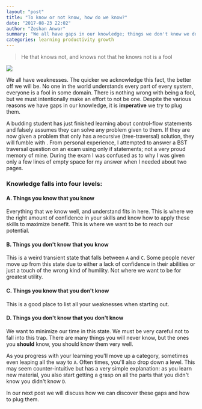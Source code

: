 ```yaml
---
layout: "post"
title: "To know or not know, how do we know?"
date: "2017-08-23 22:02"
author: "Zeshan Anwar"
summary: "We all have gaps in our knowledge; things we don't know we don't know. How does one go about eliminating them?"
categories: learning productivity growth
---
```


> He that knows not, and knows not that he knows not is a fool

![](https://cdn2.hubspot.net/hubfs/398536/Images/blog/bigstock-Question-Marks-On-White-146393174.jpg)

We all have weaknesses. The quicker we acknowledge this fact, the better off we will be. No one in the world understands every part of every system, everyone is a fool in some domain. There is nothing wrong with being a fool, but we must intentionally make an effort to not be one. Despite the various reasons we have gaps in our knowledge, it is **imperative** we try to plug them.



A budding student has just finished learning about control-flow statements and falsely assumes they can solve any problem given to them. If they are now given a problem that only has a recursive (tree-traversal) solution, they will fumble with . From personal experience, I attempted to answer a BST traversal question on an exam using only if statements; not a very proud memory of mine. During the exam I was confused as to why I was given only a few lines of empty space for my answer when I needed about two pages.



### Knowledge falls into four levels:

#### A. Things you know that you know
Everything that we know well, and understand fits in here. This is where we the right amount of confidence in your skills and know how to apply these skills to maximize benefit. This is where we want to be to reach our potential.


#### B. Things you don't know that you know
This is a weird transient state that falls between `A` and `C`. Some people never move up from this state due to either a lack of confidence in their abilities or just a touch of the wrong kind of humility. Not where we want to be for greatest utility.

#### C. Things you know that you don't know

This is a good place to list all your weaknesses when starting out.

#### D. Things you don't know that you don't know

We want to minimize our time in this state. We must be very careful not to fall into this trap. There are many things you will never know, but the ones you **should** know, you should know them very well.

As you progress with your learning you'll move up a category, sometimes even leaping all the way to `A`. Often times, you'll also drop down a level. This may seem counter-intuitive but has a very simple explanation: as you learn new material, you also start getting a grasp on all the parts that you didn't know you didn't know `D`.



In our next post we will discuss how we can discover these gaps and how to plug them.
